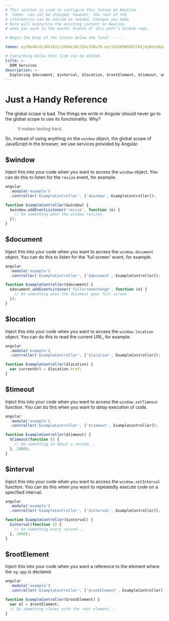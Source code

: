```yaml
---
# This section is used to configure this lesson on Newline.
# `token` can not be changed; however, the rest of the
# information can be edited as needed. Changes you make
# here will overwrite the existing content on Newline
# when you push to the master branch of this path's GitHub repo.

# Begin the body of the lesson below the final `---`.

token: eyJ0eXAiOiJKV1QiLCJhbGciOiJIUzI1NiJ9.eyJjb250ZW50X2lkIjoyNzUyNywiY29udGVudF90eXBlIjoiTGVzc29uIn0.DG506E3E2ZX8yLEm-0dhOScZRgCbVnoyl48PdcbQvYI

# Everything below this line can be edited.
title: >-
  DOM Services
description: >-
  Exploring $document, $interval, $location, $rootElement, $timeout, and $window.
---
```


# Just a Handy Reference

The global scope is bad. The things we write in Angular should never go to the
global scope to use its functionality. Why?

> It makes testing hard.

So, instead of using anything on the `window` object, the global scope of
JavaScript in the browser, we use services provided by Angular.

## $window

Inject this into your code when you want to access the `window` object. You
can do this to listen for the `resize` event, for example.

```javascript
angular
  .module('example')
  .controller('ExampleController', ['$window', ExampleController]);

function ExampleController($window) {
  $window.addEventListener('resize', function (e) {
    // Do something when the window resizes.
  });
}
```

## $document

Inject this into your code when you want to access the `window.document`
object. You can do this to listen for the 'full screen' event, for example.

```javascript
angular
  .module('example')
  .controller('ExampleController', ['$document', ExampleController]);

function ExampleController($document) {
  $document.addEventListener('fullscreenchange', function (e) {
    // Do something when the document goes full screen
  });
}
```

## $location

Inject this into your code when you want to access the `window.location`
object. You can do this to read the current URL, for example.

```javascript
angular
  .module('example')
  .controller('ExampleController', ['$location', ExampleController]);

function ExampleController($location) {
  var currentUrl = $location.href;
}
```

## $timeout

Inject this into your code when you want to access the `window.setTimeout`
function. You can do this when you want to delay execution of code.

```javascript
angular
  .module('example')
  .controller('ExampleController', ['$timeout', ExampleController]);

function ExampleController($timeout) {
  $timeout(function () {
    // Do something in about a second...
  }, 1000);
}
```

## $interval

Inject this into your code when you want to access the `window.setInterval`
function. You can do this when you want to repeatedly execute code on a
specified interval.

```javascript
angular
  .module('example')
  .controller('ExampleController', ['$interval', ExampleController]);

function ExampleController($interval) {
  $interval(function () {
    // Do something every second...
  }, 1000);
}
```

## $rootElement

Inject this into your code when you want a reference to the element where
the `ng-app` is declared.

```javascript
angular
  .module('example')
  .controller('ExampleController', ['$rootElement', ExampleController]);

function ExampleController($rootElement) {
  var el = $rootElement;
  // Do something clever with the root element...
}
```

